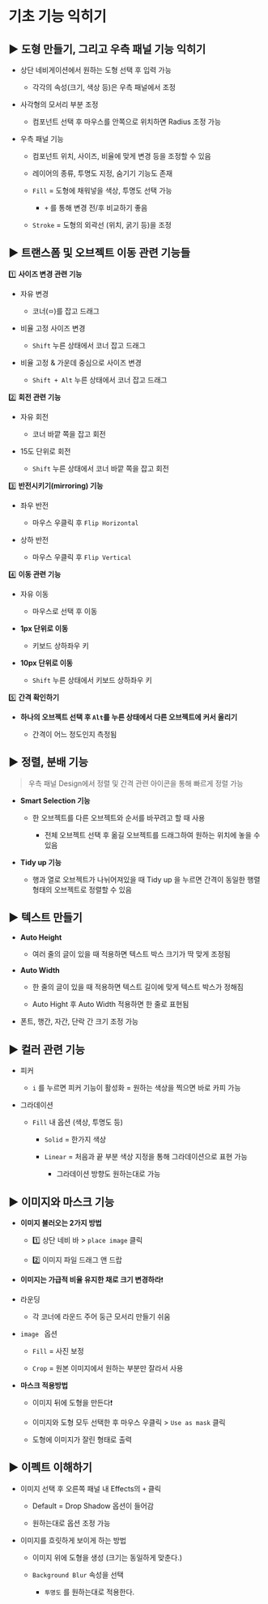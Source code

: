 # 기초 기능 익히기

## ▶ 도형 만들기, 그리고 우측 패널 기능 익히기

* 상단 네비게이션에서 원하는 도형 선택 후 입력 가능
  
  * 각각의 속성(크기, 색상 등)은 우측 패널에서 조정

* 사각형의 모서리 부분 조정
  
  * 컴포넌트 선택 후 마우스를 안쪽으로 위치하면 Radius 조정 가능

* 우측 패널 기능
  
  * 컴포넌트 위치, 사이즈, 비율에 맞게 변경 등을 조정할 수 있음
  
  * 레이어의 종류, 투명도 지정, 숨기기 기능도 존재
  
  * `Fill` = 도형에 채워넣을 색상, 투명도 선택 가능
    
    * `+` 를 통해 변경 전/후 비교하기 좋음
  
  * `Stroke` = 도형의 외곽선 (위치, 굵기 등)을 조정

## ▶ 트랜스폼 및 오브젝트 이동 관련 기능들

1️⃣ **사이즈 변경 관련 기능**

* 자유 변경
  
  * 코너(`ㅁ`)를 잡고 드래그

* 비율 고정 사이즈 변경
  
  * `Shift` 누른 상태에서 코너 잡고 드래그

* 비율 고정 & 가운데 중심으로 사이즈 변경
  
  * `Shift + Alt` 누른 상태에서 코너 잡고 드래그

2️⃣ **회전 관련 기능**

* 자유 회전
  
  * 코너 바깥 쪽을 잡고 회전

* 15도 단위로 회전
  
  * `Shift` 누른 상태에서 코너 바깥 쪽을 잡고 회전

3️⃣ **반전시키기(mirroring) 기능**

* 좌우 반전
  
  * 마우스 우클릭 후 `Flip Horizontal`

* 상하 반전
  
  * 마우스 우클릭 후 `Flip Vertical`

4️⃣ **이동 관련 기능**

* 자유 이동
  
  * 마우스로 선택 후 이동

* **1px 단위로 이동**
  
  * 키보드 상하좌우 키

* **10px 단위로 이동**
  
  * `Shift` 누른 상태에서 키보드 상하좌우 키

5️⃣ **간격 확인하기**

* **하나의 오브젝트 선택 후 `Alt`를 누른 상태에서 다른 오브젝트에 커서 올리기**
  
  * 간격이 어느 정도인지 측정됨

## ▶ 정렬, 분배 기능

> 우측 패널 Design에서 정렬 및 간격 관련 아이콘을 통해 빠르게 정렬 가능

* **Smart Selection 기능**
  
  * 한 오브젝트를 다른 오브젝트와 순서를 바꾸려고 할 때 사용
    
    * 전체 오브젝트 선택 후 옮길 오브젝트를 드래그하여 원하는 위치에 놓을 수 있음

* **Tidy up 기능**
  
  * 행과 열로 오브젝트가 나뉘어져있을 때 Tidy up 을 누르면 간격이 동일한 행렬 형태의 오브젝트로 정렬할 수 있음

## ▶ 텍스트 만들기

* **Auto Height**
  
  * 여러 줄의 글이 있을 때 적용하면 텍스트 박스 크기가 딱 맞게 조정됨

* **Auto Width**
  
  * 한 줄의 글이 있을 때 적용하면 텍스트 길이에 맞게 텍스트 박스가 정해짐
  
  * Auto Hight 후 Auto Width 적용하면 한 줄로 표현됨

* 폰트, 행간, 자간, 단락 간 크기 조정 가능

## ▶ 컬러 관련 기능

* 피커
  
  * `i` 를 누르면 피커 기능이 활성화 = 원하는 색상을 찍으면 바로 카피 가능

* 그라데이션
  
  * `Fill` 내 옵션 (색상, 투명도 등)
    
    * `Solid` = 한가지 색상
    
    * `Linear` = 처음과 끝 부분 색상 지정을 통해 그라데이션으로 표현 가능
      
      * 그라데이션 방향도 원하는대로 가능

## ▶ 이미지와 마스크 기능

* **이미지 불러오는 2가지 방법**
  
  * 1️⃣ 상단 네비 바 > `place image` 클릭
  
  * 2️⃣ 이미지 파일 드래그 앤 드랍

* **이미지는 가급적 비율 유지한 채로 크기 변경하라**❗

* 라운딩
  
  * 각 코너에 라운드 주어 둥근 모서리 만들기 쉬움

* `image ` 옵션
  
  * `Fill` = 사진 보정
  
  * `Crop` = 원본 이미지에서 원하는 부분만 잘라서 사용

* **마스크 적용방법**
  
  * 이미지 뒤에 도형을 만든다❗
  
  * 이미지와 도형 모두 선택한 후 마우스 우클릭 > `Use as mask` 클릭
  
  * 도형에 이미지가 잘린 형태로 출력

## ▶ 이펙트 이해하기

* 이미지 선택 후 오른쪽 패널 내 Effects의 `+` 클릭
  
  * Default = Drop Shadow 옵션이 들어감
  
  * 원하는대로 옵션 조정 가능

* 이미지를 흐릿하게 보이게 하는 방법
  
  * 이미지 위에 도형을 생성 (크기는 동일하게 맞춘다.)
  
  * `Background Blur` 속성을 선택
    
    * `투명도` 를 원하는대로 적용한다.
